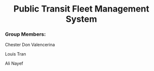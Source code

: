 <h1 align="center">Public Transit Fleet Management System</h1>

<h3>Group Members:</h3>
<p>Chester Don Valencerina</p>
<p>Louis Tran</p>
<p>Ali Nayef</p>



